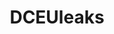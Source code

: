 ---
title: DCEUleaks
crosslinks:
- DC_Cinematic
- movies
- DC_Cinematic_Leaks
- SuperheroCirclejerk
- livven
- MandelaEffect
- excgarated
- ItTheMovie
- india
- AskMen
- marvelstudios
- DCEURumours
---